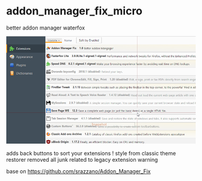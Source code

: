 # addon_manager_fix_micro
better addon manager waterfox


![GitHub Logo](screenshot.png)

adds back buttons to sort your extensions !
style from classic theme restorer 
removed all junk related to legacy extension warning 

base on https://github.com/srazzano/Addon_Manager_Fix
